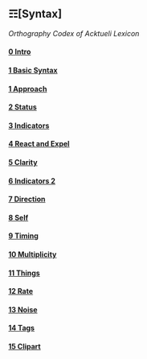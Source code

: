 ## ☶[Syntax]
_Orthography Codex of Acktueli Lexicon_

#### [0 Intro](./INTRO.md)
#### [1 Basic Syntax](./BASIC.md)
#### [1 Approach](./APPROACH.md)
#### [2 Status](./STATUS.md)
#### [3 Indicators](./INDICATORS.md)
#### [4 React and Expel](./REACT_EXPEL.md)
#### [5 Clarity](./CLARITY.md)
#### [6 Indicators 2](./INDICATORS_II.md)
#### [7 Direction](./DIRECTION.md)
#### [8 Self](/SELF.md)
#### [9 Timing](./TIMING.md)
#### [10 Multiplicity](./MULTIPLICITY.md)
#### [11 Things](./THINGS.md)
#### [12 Rate](./RATE.md)
#### [13 Noise](./NOISE.md)
#### [14 Tags](./TAGS.md)
#### [15 Clipart](./CLIPART.md)
